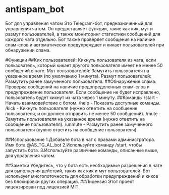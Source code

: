 # antispam_bot
Бот для управления чатом
  Это Telegram-бот, предназначенный для управления чатом. Он предоставляет функции, такие как кик, мут и размут пользователей, а также мониторинг статистики сообщений для каждого чата отдельно. Бот также проверяет сообщения на наличие спам-слов и автоматически               предупреждает и кикает пользователей при обнаружении спама.

#Функции
  ##Кик пользователей: 
  Кикнуть пользователя из чата, если пользователь, который кикает другого пользователя имеет не менее 50 сообщений в чате.
  Мут пользователей: 
  Замутить пользователя на указанное время (по умолчанию 1 минута).
  Размут пользователей:  
  Размутить ранее замученного пользователя.
##Обнаружение спама: 
  Проверка сообщений на наличие предопределенных спам-слов и предупреждение пользователя. Если сообщение не будет исправлено, пользователь будет кикнут из чата через 1 минуту.
##Команды
  /start - Начать взаимодействие с ботом.
  /help - Показать доступные команды.
  /kick - Кикнуть пользователя (нужно ответить на сообщение пользователя, и он должен отправить не менее 50 сообщений).
  /mute - Замутить пользователя на указанное время (нужно ответить на сообщение пользователя).
  /unmute - Размутить ранее замученного пользователя (нужно ответить на сообщение пользователя).

##Использование
  1.Добавьте бота в чат с правами администратора. Имя бота @AS_TG_AL_bot
  2.Используйте команду /start, чтобы запустить бота.
  3.Используйте различные команды, описанные выше, для управления чатом.

##Заметки
  Убедитесь, что у бота есть необходимые разрешения в чате для выполнения действий, таких как кик и мут пользователей.
  Бот использует многопоточность для обработки предупреждений и киков без блокировки других операций.
##Лицензия
  Этот проект лицензирован под лицензией MIT.
